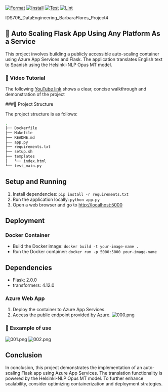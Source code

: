 [![Format](https://github.com/nogibjj/IDS706_DataEngineering_BarbaraFlores_Project4/actions/workflows/format.yml/badge.svg)](https://github.com/nogibjj/IDS706_DataEngineering_BarbaraFlores_Project4/actions/workflows/format.yml)
[![Install](https://github.com/nogibjj/IDS706_DataEngineering_BarbaraFlores_Project4/actions/workflows/install.yml/badge.svg)](https://github.com/nogibjj/IDS706_DataEngineering_BarbaraFlores_Project4/actions/workflows/install.yml)
[![Test](https://github.com/nogibjj/IDS706_DataEngineering_BarbaraFlores_Project4/actions/workflows/test.yml/badge.svg)](https://github.com/nogibjj/IDS706_DataEngineering_BarbaraFlores_Project4/actions/workflows/test.yml)
[![Lint](https://github.com/nogibjj/IDS706_DataEngineering_BarbaraFlores_Project4/actions/workflows/lint.yml/badge.svg)](https://github.com/nogibjj/IDS706_DataEngineering_BarbaraFlores_Project4/actions/workflows/lint.yml)



IDS706_DataEngineering_BarbaraFlores_Project4
## 📂 Auto Scaling Flask App Using Any Platform As a Service


This project involves building a publicly accessible auto-scaling container using Azure App Services and Flask. 
The application translates English text to Spanish using the Helsinki-NLP Opus MT model.

### 🎥 Video Tutorial
The following [YouTube link](https://youtu.be/EFe9FRIGIUc) shows a clear, concise walkthrough and demonstration of the project


###🌲 Project Structure

The project structure is as follows:
```bash
.
├── Dockerfile
├── Makefile
├── README.md
├── app.py
├── requirements.txt
├── setup.sh
├── templates
│   └── index.html
└── test_main.py

```


## Setup and Running
1. Install dependencies: `pip install -r requirements.txt`
2. Run the application locally: `python app.py`
3. Open a web browser and go to [http://localhost:5000](http://localhost:5000)

## Deployment
### Docker Container
- Build the Docker image: `docker build -t your-image-name .`
- Run the Docker container: `docker run -p 5000:5000 your-image-name`

## Dependencies
- Flask: 2.0.0
- transformers: 4.12.0


### Azure Web App
1. Deploy the container to Azure App Services.
2. Access the public endpoint provided by Azure.
![000.png](https://raw.githubusercontent.com/nogibjj/IDS706_DataEngineering_BarbaraFlores_Project4/main/images/000.png)


### 🎥 Esxample of use
![001.png](https://raw.githubusercontent.com/nogibjj/IDS706_DataEngineering_BarbaraFlores_Project4/main/images/001.png)
![002.png](https://raw.githubusercontent.com/nogibjj/IDS706_DataEngineering_BarbaraFlores_Project4/main/images/002.png)


## Conclusion
In conclusion, this project demonstrates the implementation of an auto-scaling Flask app using Azure App Services. The translation functionality is powered by the Helsinki-NLP Opus MT model. To further enhance scalability, consider optimizing containerization and deployment strategies.


